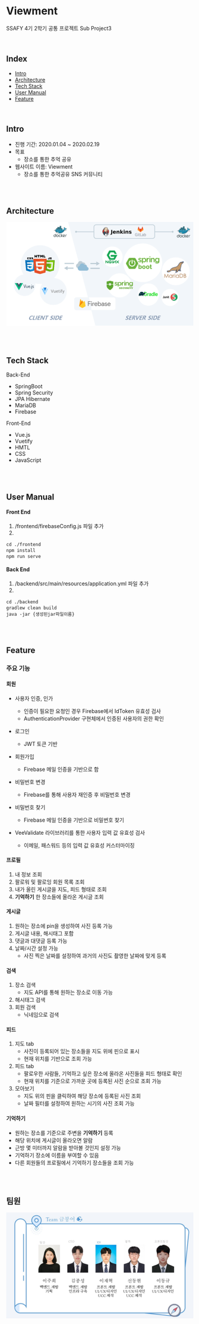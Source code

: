 # Viewment

SSAFY 4기 2학기 공통 프로젝트 Sub Project3 

 <br/>



## Index
* [Intro](#intro)
* [Architecture](#architecture)
* [Tech Stack](#tech-stack)
* [User Manual](#user-manual)
* [Feature](#feature)

<br/>




## Intro

- 진행 기간: 2020.01.04 ~ 2020.02.19
- 목표
  - 장소를 통한 추억 공유
- 웹사이트 이름: Viewment
  - 장소를 통한 추억공유 SNS 커뮤니티


<br/><br/>



## Architecture

![architecture](./img/arch.PNG)

<br/><br/>



## Tech Stack
Back-End
- SpringBoot
- Spring Security
- JPA Hibernate
- MariaDB
- Firebase

Front-End
- Vue.js
- Vuetify
- HMTL
- CSS
- JavaScript

<br/> <br/>

## User Manual

#### Front End
1. /frontend/firebaseConfig.js 파일 추가
2. 
```
cd ./frontend
npm install
npm run serve
```

#### Back End
1. /backend/src/main/resources/application.yml 파일 추가
2. 
```
cd ./backend
gradlew clean build
java -jar {생성된jar파일이름}
```

<br/> <br/>

## Feature

### 주요 기능

	

#### 회원

- 사용자 인증, 인가
  - 인증이 필요한 요청인 경우 Firebase에서 IdToken 유효성 검사 
  - AuthenticationProvider 구현체에서 인증된 사용자의 권한 확인

- 로그인 
  - JWT 토큰 기반
- 회원가입
  - Firebase 메일 인증을 기반으로 함
- 비밀번호 변경
  - Firebase를 통해 사용자 재인증 후 비밀번호 변경
- 비밀번호 찾기
  - Firebase 메일 인증을 기반으로 비밀번호 찾기
- VeeValidate 라이브러리를 통한 사용자 입력 값 유효성 검사
  - 이메일, 패스워드 등의 입력 값 유효성 커스터마이징



#### 프로필

1. 내 정보 조회
2. 팔로워 및 팔로잉 회원 목록 조회
3. 내가 올린 게시글을 지도, 피드 형태로 조회
4. **기억하기** 한 장소들에 올라온 게시글 조회 



#### 게시글

1. 원하는 장소에 pin을 생성하여 사진 등록 가능
2. 게시글 내용, 해시태그 포함
3. 댓글과 대댓글 등록 가능
4. 날짜/시간 설정 가능
   - 사진 찍은 날짜를 설정하여 과거의 사진도 촬영한 날짜에 맞게 등록 



#### 검색

1. 장소 검색 
   - 지도 API를 통해 원하는 장소로 이동 가능
2. 해시태그 검색
3. 회원 검색
   - 닉네임으로 검색



#### 피드

1. 지도 tab
   - 사진이 등록되어 있는 장소들을 지도 위에 핀으로 표시
   - 현재 위치를 기반으로 조회 가능 
2. 피드 tab
   - 팔로우한 사람들, 기억하고 싶은 장소에 올라온 사진들을 피드 형태로 확인
   - 현재 위치를 기준으로 가까운 곳에 등록된 사진 순으로 조회 가능
3. 모아보기
   - 지도 위의 핀을 클릭하여 해당 장소에 등록된 사진 조회
   - 날짜 필터를 설정하여 원하는 시기의 사진 조회 가능 



#### 기억하기

- 원하는 장소를 기준으로 주변을 **기억하기** 등록
- 해당 위치에 게시글이 올라오면 알람 
- 근방 몇 미터까지 알람을 받아볼 것인지 설정 가능
- 기억하기 장소에 이름을 부여할 수 있음
- 다른 회원들의 프로필에서 기억하기 장소들을 조회 가능 

<br/> <br/>
## 팀원

![member](./img/team.jpg)


